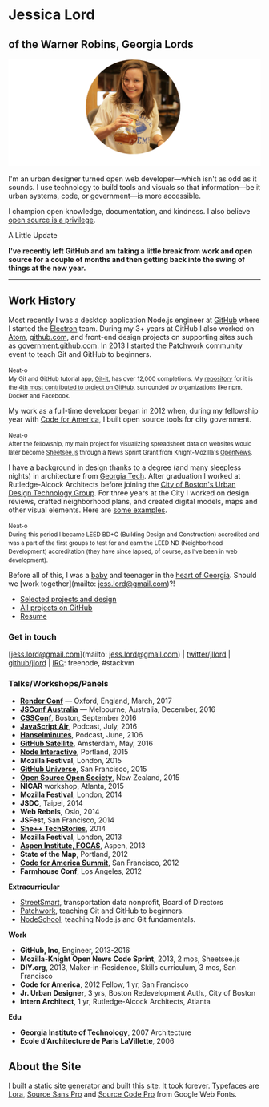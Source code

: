 # Jessica Lord
## of the Warner Robins, Georgia Lords

![chemex](assets/chemex-round.png)

I'm an urban designer turned open web developer—which isn't as odd as it sounds. I use technology to build tools and visuals so that information—be it urban systems, code, or government—is more accessible.

I champion open knowledge, documentation, and kindness. I also believe [open source is a privilege](/blog/osos-talk.html).

<span class="meta">A Little Update</span>

**I've recently left GitHub and am taking a little break from work and open source for a couple of months and then getting back into the swing of things at the new year.**


---

## Work History

Most recently I was a desktop application Node.js engineer at [GitHub](https://github.com) where I started the [Electron](http://electron.atom.io) team. During my 3+ years at GitHub I also worked on [Atom](http://atom.io), [github.com](https://github.com), and front-end design projects on supporting sites such as [government.github.com](http://government.github.com). In 2013 I started the [Patchwork](http://patchwork.github.com) community event to teach Git and GitHub to beginners.

<small class="meta">Neat-o</small><br>
<small class="sans-serif grey">My Git and GitHub tutorial app, [Git-it](https://github.com/jlord/git-it-electron), has over 12,000 completions. My [repository](http://jlord.github.io/jlord/patchwork) for it is the [4th most contributed to project on GitHub](https://octoverse.github.com), surrounded by organizations like npm, Docker and Facebook.</small>

<!-- <span class="meta">Tools: Git, GitHub, Node.js, JS, HTML, CSS, JSON, Illustrator, Photoshop, Jekyll, Heroku</span> -->


My work as a full-time developer began in 2012 when, during my fellowship year with [Code for America](https://codeforamerica.org), I built open source tools for city government.

<small class="meta">Neat-o</small><br>
<small class="sans-serif grey">After the fellowship, my main project for visualizing spreadsheet data on websites would later become [Sheetsee.js](http://jlord.us/sheetsee.js) through a News Sprint Grant from <span style="white-space: nowrap;">Knight-Mozilla's</span> [OpenNews](https://www.opennews.org).</small>

<!-- <span class="meta">Tools: Git, GitHub, JS, HTML, CSS, Shapefiles, QGIS, Mapbox, D3, Wordpress, Illustrator, Photoshop, Heroku</span> -->

I have a background in design thanks to a degree (and many sleepless nights) in architecture from [Georgia Tech](http://www.arch.gatech.edu). After graduation I worked at <span style="white-space: nowrap;">Rutledge-Alcock</span> Architects before joining the [City of Boston's Urban Design Technology Group](http://www.bostonplans.org). For three years at the City I worked on design reviews, crafted neighborhood plans, and created digital models, maps and other visual elements. Here are [some examples](http://jlord.us/arch-urban-design.html).

<small class="meta">Neat-o</small><br>
<small class="sans-serif grey">During this period I became LEED BD+C (Building Design and Construction) accredited and was a part of the first groups to test for and earn the LEED ND (Neighborhood Development) accreditation (they have since lapsed, of course, as I've been in web development).</small>

<!-- <span class="meta">Tools: Illustrator, Photoshop, Shapefiles, Sketchup, AutoCAD, Revit, Wordpress, HTML, CSS</span> -->

Before all of this, I was a [baby](https://www.instagram.com/p/BKjt6hPjv2f/?taken-by=jlord) and teenager in the [heart of Georgia](https://en.wikipedia.org/wiki/Warner_Robins,_Georgia). Should we [work together](mailto: jess.lord@gmail.com)?!

<ul id="links">
  <li><a href="http://jlord.us/work">Selected projects and design</a></li>
  <li><a href="https://github.com/jlord">All projects on GitHub</a></li>
  <li><a href="https://www.dropbox.com/s/wpxio5f0s321pqf/jlord-resume.pdf?dl=0">Resume</a></li>
</ul>

### Get in touch

[jess.lord@gmail.com](mailto: jess.lord@gmail.com) | [twitter/jllord](http://www.twitter.com/jllord) | [github/jlord](http://www.github.com/jlord) | [IRC](https://www.irccloud.com): freenode, #stackvm

### Talks/Workshops/Panels

- [**Render Conf**](http://2017.render-conf.com) — Oxford, England, March, 2017
- [**JSConf Australia**](http://2016.jsconfau.com/interviews/jessica-lord) — Melbourne, Australia, December, 2016
- [**CSSConf**](https://youtu.be/H6IDoraEpO0), Boston, September 2016
- [**JavaScript Air**](https://javascriptair.com/episodes/2016-07-06), Podcast, July, 2016
- [**Hanselminutes**](http://hanselminutes.com/534/creating-cross-platform-electron-apps-with-jessica-lord), Podcast, June, 2106
- [**GitHub Satellite**](https://www.youtube.com/watch?v=WVb2OD49pUA), Amsterdam, May, 2016
- [**Node Interactive**](https://www.youtube.com/watch?v=kdComTp7KsA), Portland, 2015
- **Mozilla Festival**, London, 2015
- [**GitHub Universe**](https://www.youtube.com/watch?v=_dkeD3OZ218), San Francisco, 2015
- [**Open Source Open Society**](https://www.youtube.com/watch?v=0kWix0Krc9c), New Zealand, 2015
- **NICAR** workshop, Atlanta, 2015
- **Mozilla Festival**, London, 2014
- **JSDC**, Taipei, 2014
- **Web Rebels**, Oslo, 2014
- **JSFest**, San Francisco, 2014
- [**She++ TechStories**](https://www.youtube.com/watch?v=eHOGE00ar4U), 2014
- **Mozilla Festival**, London, 2013
- [**Aspen Institute, FOCAS**](http://www.aspeninstitute.org/policy-work/communications-society/FOCAS2013), Aspen, 2013
- **State of the Map**, Portland, 2012
- [**Code for America Summit**](http://www.youtube.com/watch?v=Q76bKK229aM), San Francisco, 2012
- **Farmhouse Conf**, Los Angeles, 2012

**Extracurricular**
- [StreetSmart](http://welcome.thinkstreetsmart.org), transportation data nonprofit, Board of Directors
- [Patchwork](http://patchwork.github.io), teaching Git and GitHub to beginners.
- [NodeSchool](http://www.nodeschool.io), teaching Node.js and Git fundamentals.

**Work**

- **GitHub, Inc**, Engineer, 2013-2016
- **Mozilla-Knight Open News Code Sprint**, 2013, 2 mos, Sheetsee.js
- **DIY.org**, 2013, Maker-in-Residence, Skills curriculum, 3 mos, San Francisco
- **Code for America**, 2012 Fellow, 1 yr, San Francisco
- **Jr. Urban Designer**, 3 yrs, Boston Redevelopment Auth., City of Boston
- **Intern Architect**, 1 yr, Rutledge-Alcock Architects, Atlanta

**Edu**

- **Georgia Institute of Technology**, 2007 Architecture
- **Ecole d'Architecture de Paris LaVillette**, 2006

## About the Site

I built a [static site generator](http://www.github.com/jlord/balrog) and built [this site](http://www.github.com/jlord/jlord.github.io). It took forever. Typefaces are [Lora](https://www.google.com/fonts/specimen/Lora), [Source Sans Pro](https://www.google.com/fonts/specimen/Source+Sans+Pro) and [Source Code Pro](http://www.google.com/fonts/specimen/Source+Code+Pro) from Google Web Fonts.
